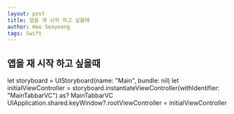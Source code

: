 ```yaml
---
layout: post
title: 앱을 재 시작 하고 싶을때
author: Heo Seoyeong
tags: Swift
---
```


## 앱을 재 시작 하고 싶을때

let storyboard = UIStoryboard(name: "Main", bundle: nil)
let initialViewController = storyboard.instantiateViewController(withIdentifier: "MainTabbarVC") as? MainTabbarVC
UIApplication.shared.keyWindow?.rootViewController = initialViewController
